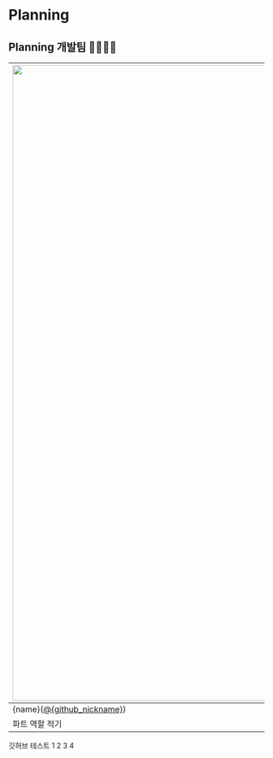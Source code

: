 # Planning

## Planning 개발팀 👨‍👨‍👧‍👦
| <img src="이미지_주소" width=1250px alt="각자_프로필_사진"/> | <img src="이미지_주소" width=1250px alt="각자_프로필_사진"/> | <img src="이미지_주소" width=1250px alt="각자_프로필_사진"/> |
|---------------------------------------------|----------------------------------------|-------------------------------|
| {name}([@{github_nickname}]({github_profile_url}))|{name}([@{github_nickname}]({github_profile_url}))                              | {name}([@{github_nickname}]({github_profile_url}))               |
| 파트 역할 적기                         | 파트 역할 적기                  |      파트 역할 적기                     |


깃허브 테스트
1 2 3 4